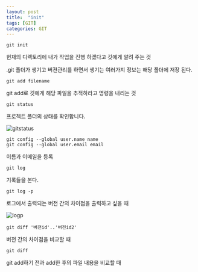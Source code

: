 ```yaml
---
layout: post
title:  "init"
tags: [GIT]
categories: GIT
---
```


```
git init
```
현재의 디렉토리에 내가 작업을 진행 하겠다고 깃에게 알려 주는 것

.git 폴더가 생기고 버젼관리를 하면서 생기는 여러가지 정보는 해당 폴더에 저장 된다.
```
git add filename
```
git add로 깃에게 해당 파일을 추적하라고 명령을 내리는 것
```
git status
```
프로젝트 폴더의 상태를 확인합니다.

  ![gitstatus](../img/gitstatus.png)

```
git config --global user.name name  
git config --global user.email email
```
이름과 이메일을 등록

```
git log
```
기록들을 본다.
```
git log -p
```
로그에서 출력되는 버전 간의 차이점을 출력하고 싶을 때

  ![logp](../img/logp.png)

```
git diff '버전id'..'버전id2'
```
버전 간의 차이점을 비교할 때
```
git diff
```
git add하기 전과 add한 후의 파일 내용을 비교할 때
